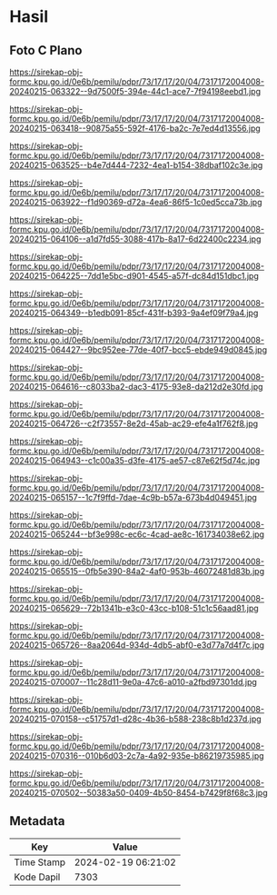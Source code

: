 # Hasil

## Foto C Plano

https://sirekap-obj-formc.kpu.go.id/0e6b/pemilu/pdpr/73/17/17/20/04/7317172004008-20240215-063322--9d7500f5-394e-44c1-ace7-7f94198eebd1.jpg

https://sirekap-obj-formc.kpu.go.id/0e6b/pemilu/pdpr/73/17/17/20/04/7317172004008-20240215-063418--90875a55-592f-4176-ba2c-7e7ed4d13556.jpg

https://sirekap-obj-formc.kpu.go.id/0e6b/pemilu/pdpr/73/17/17/20/04/7317172004008-20240215-063525--b4e7d444-7232-4ea1-b154-38dbaf102c3e.jpg

https://sirekap-obj-formc.kpu.go.id/0e6b/pemilu/pdpr/73/17/17/20/04/7317172004008-20240215-063922--f1d90369-d72a-4ea6-86f5-1c0ed5cca73b.jpg

https://sirekap-obj-formc.kpu.go.id/0e6b/pemilu/pdpr/73/17/17/20/04/7317172004008-20240215-064106--a1d7fd55-3088-417b-8a17-6d22400c2234.jpg

https://sirekap-obj-formc.kpu.go.id/0e6b/pemilu/pdpr/73/17/17/20/04/7317172004008-20240215-064225--7dd1e5bc-d901-4545-a57f-dc84d151dbc1.jpg

https://sirekap-obj-formc.kpu.go.id/0e6b/pemilu/pdpr/73/17/17/20/04/7317172004008-20240215-064349--b1edb091-85cf-431f-b393-9a4ef09f79a4.jpg

https://sirekap-obj-formc.kpu.go.id/0e6b/pemilu/pdpr/73/17/17/20/04/7317172004008-20240215-064427--9bc952ee-77de-40f7-bcc5-ebde949d0845.jpg

https://sirekap-obj-formc.kpu.go.id/0e6b/pemilu/pdpr/73/17/17/20/04/7317172004008-20240215-064616--c8033ba2-dac3-4175-93e8-da212d2e30fd.jpg

https://sirekap-obj-formc.kpu.go.id/0e6b/pemilu/pdpr/73/17/17/20/04/7317172004008-20240215-064726--c2f73557-8e2d-45ab-ac29-efe4a1f762f8.jpg

https://sirekap-obj-formc.kpu.go.id/0e6b/pemilu/pdpr/73/17/17/20/04/7317172004008-20240215-064943--c1c00a35-d3fe-4175-ae57-c87e62f5d74c.jpg

https://sirekap-obj-formc.kpu.go.id/0e6b/pemilu/pdpr/73/17/17/20/04/7317172004008-20240215-065157--1c7f9ffd-7dae-4c9b-b57a-673b4d049451.jpg

https://sirekap-obj-formc.kpu.go.id/0e6b/pemilu/pdpr/73/17/17/20/04/7317172004008-20240215-065244--bf3e998c-ec6c-4cad-ae8c-161734038e62.jpg

https://sirekap-obj-formc.kpu.go.id/0e6b/pemilu/pdpr/73/17/17/20/04/7317172004008-20240215-065515--0fb5e390-84a2-4af0-953b-46072481d83b.jpg

https://sirekap-obj-formc.kpu.go.id/0e6b/pemilu/pdpr/73/17/17/20/04/7317172004008-20240215-065629--72b1341b-e3c0-43cc-b108-51c1c56aad81.jpg

https://sirekap-obj-formc.kpu.go.id/0e6b/pemilu/pdpr/73/17/17/20/04/7317172004008-20240215-065726--8aa2064d-934d-4db5-abf0-e3d77a7d4f7c.jpg

https://sirekap-obj-formc.kpu.go.id/0e6b/pemilu/pdpr/73/17/17/20/04/7317172004008-20240215-070007--11c28d11-9e0a-47c6-a010-a2fbd97301dd.jpg

https://sirekap-obj-formc.kpu.go.id/0e6b/pemilu/pdpr/73/17/17/20/04/7317172004008-20240215-070158--c51757d1-d28c-4b36-b588-238c8b1d237d.jpg

https://sirekap-obj-formc.kpu.go.id/0e6b/pemilu/pdpr/73/17/17/20/04/7317172004008-20240215-070316--010b6d03-2c7a-4a92-935e-b86219735985.jpg

https://sirekap-obj-formc.kpu.go.id/0e6b/pemilu/pdpr/73/17/17/20/04/7317172004008-20240215-070502--50383a50-0409-4b50-8454-b7429f8f68c3.jpg


## Metadata

| Key        | Value               |
| ---------- | ------------------- |
| Time Stamp | 2024-02-19 06:21:02 |
| Kode Dapil | 7303                |



